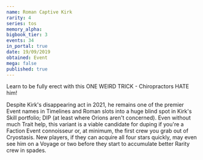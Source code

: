 ```yaml
---
name: Roman Captive Kirk
rarity: 4
series: tos
memory_alpha:
bigbook_tier: 3
events: 34
in_portal: true
date: 19/09/2019
obtained: Event
mega: false
published: true
---
```


Learn to be fully erect with this ONE WEIRD TRICK - Chiropractors HATE him!

Despite Kirk's disappearing act in 2021, he remains one of the premier Event names in Timelines and Roman slots into a huge blind spot in Kirk's Skill portfolio; DIP (at least where Orions aren't concerned). Even without much Trait help, this variant is a viable candidate for duping if you're a Faction Event connoisseur or, at minimum, the first crew you grab out of Cryostasis. New players, if they can acquire all four stars quickly, may even see him on a Voyage or two before they start to accumulate better Rarity crew in spades.
